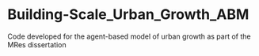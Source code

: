 # Building-Scale_Urban_Growth_ABM
Code developed for the agent-based model of urban growth as part of the MRes dissertation
